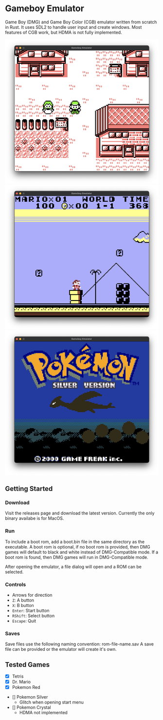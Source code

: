 # Gameboy Emulator

Game Boy (DMG) and Game Boy Color (CGB) emulator written from scratch in Rust. It uses SDL2 to handle user input and create windows. Most features of CGB work, but HDMA is not fully implemented.

![alt text](images/red.png)
![alt text](images/mario_land.png)
![alt text](images/silver.png)

## Getting Started

### Download

Visit the releases page and download the latest version. Currently the only binary availabe is for MacOS.

### Run

To include a boot rom, add a boot.bin file in the same directory as the executable. A boot rom is optional, if no boot rom is provided, then DMG games will default to black and white instead of DMG-Compatible mode. If a boot rom is found, then DMG games will run in DMG-Compatible mode.

After opening the emulator, a file dialog will open and a ROM can be selected.

### Controls

- Arrows for direction
- `Z`: A button
- `X`: B button
- `Enter`: Start button
- `RShift`: Select button
- `Escape`: Quit

### Saves

Save files use the following naming convention: rom-file-name.sav
A save file can be provided or the emulator will create it's own.

## Tested Games

- [x] Tetris
- [x] Dr. Mario
- [x] Pokemon Red
- [] Pokemon Silver
  - Glitch when opening start menu
- [] Pokemon Crystal
  - HDMA not implemented

